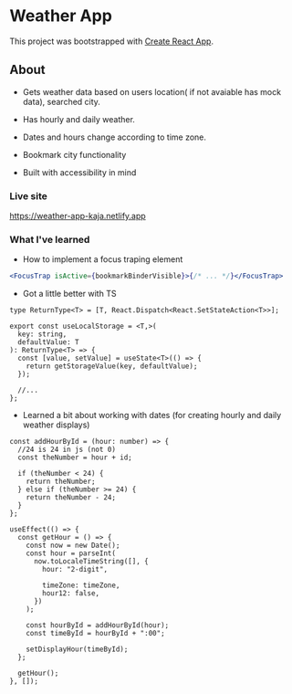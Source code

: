 # Weather App

This project was bootstrapped with [Create React App](https://github.com/facebook/create-react-app).

## About

- Gets weather data based on users location( if not avaiable has mock data), searched city.

- Has hourly and daily weather.

- Dates and hours change according to time zone.

- Bookmark city functionality

- Built with accessibility in mind

### Live site

https://weather-app-kaja.netlify.app

### What I've learned

- How to implement a focus traping element

```jsx
<FocusTrap isActive={bookmarkBinderVisible}>{/* ... */}</FocusTrap>
```

- Got a little better with TS

```tsx
type ReturnType<T> = [T, React.Dispatch<React.SetStateAction<T>>];

export const useLocalStorage = <T,>(
  key: string,
  defaultValue: T
): ReturnType<T> => {
  const [value, setValue] = useState<T>(() => {
    return getStorageValue(key, defaultValue);
  });

  //...
};
```

- Learned a bit about working with dates (for creating hourly and daily weather displays)

```tsx
const addHourById = (hour: number) => {
  //24 is 24 in js (not 0)
  const theNumber = hour + id;

  if (theNumber < 24) {
    return theNumber;
  } else if (theNumber >= 24) {
    return theNumber - 24;
  }
};

useEffect(() => {
  const getHour = () => {
    const now = new Date();
    const hour = parseInt(
      now.toLocaleTimeString([], {
        hour: "2-digit",

        timeZone: timeZone,
        hour12: false,
      })
    );

    const hourById = addHourById(hour);
    const timeById = hourById + ":00";

    setDisplayHour(timeById);
  };

  getHour();
}, []);
```
